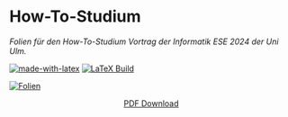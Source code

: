 # How-To-Studium
_Folien für den How-To-Studium Vortrag der Informatik ESE 2024 der Uni Ulm._

[![made-with-latex](https://img.shields.io/badge/Made%20with-LaTeX-1f425f.svg)](https://www.latex-project.org/) [![LaTeX Build](https://github.com/by-lars/how-to-studium/actions/workflows/compile.yaml/badge.svg)](https://github.com/by-lars/how-to-studium/actions/workflows/compile.yaml) 

[![Folien](https://media.githubusercontent.com/media/by-lars/how-to-studium/refs/heads/build/out/slides_main_preview.png)](https://media.githubusercontent.com/media/by-lars/how-to-studium/refs/heads/build/out/slides_main.pdf)
<div align="center">

[PDF Download](https://media.githubusercontent.com/media/by-lars/how-to-studium/refs/heads/build/out/slides_main.pdf)

</div>

